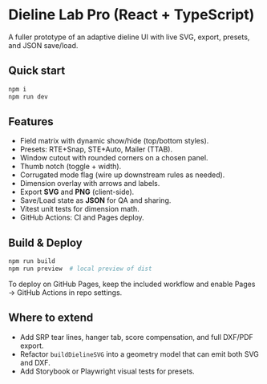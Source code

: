 
# Dieline Lab Pro (React + TypeScript)

A fuller prototype of an adaptive dieline UI with live SVG, export, presets, and JSON save/load.

## Quick start
```bash
npm i
npm run dev
```

## Features
- Field matrix with dynamic show/hide (top/bottom styles).
- Presets: RTE+Snap, STE+Auto, Mailer (TTAB).
- Window cutout with rounded corners on a chosen panel.
- Thumb notch (toggle + width).
- Corrugated mode flag (wire up downstream rules as needed).
- Dimension overlay with arrows and labels.
- Export **SVG** and **PNG** (client-side).
- Save/Load state as **JSON** for QA and sharing.
- Vitest unit tests for dimension math.
- GitHub Actions: CI and Pages deploy.

## Build & Deploy
```bash
npm run build
npm run preview  # local preview of dist
```

To deploy on GitHub Pages, keep the included workflow and enable Pages → GitHub Actions in repo settings.

## Where to extend
- Add SRP tear lines, hanger tab, score compensation, and full DXF/PDF export.
- Refactor `buildDielineSVG` into a geometry model that can emit both SVG and DXF.
- Add Storybook or Playwright visual tests for presets.
